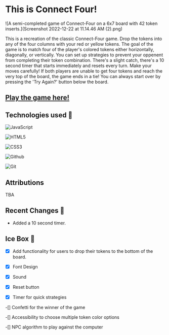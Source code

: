 # This is Connect Four!

![A semi-completed game of Connect-Four on a 6x7 board with 42 token inserts.](Screenshot 2022-12-22 at 11.14.46 AM (2).png)

This is a recreation of the classic Connect-Four game.  Drop the tokens into any of the four columns with your red or yellow tokens. The goal of the game is to match four of the player's colored tokens either horizontally, diagonally, or vertically.  You can set up strategies to prevent your oppenent from completing their token combination.  There's a slight catch, there's a 10 second timer that starts immediately and resets every turn.  Make your moves carefully! If both players are unable to get four tokens and reach the very top of the board, the game ends in a tie!  You can always start over by pressing the 'Try Again?' button below the board.

## [Play the game here!](https://rm-connectfour.netlify.app/)

## Technologies used 💾
![JavaScript](https://img.shields.io/badge/JavaScript-323330?style=for-the-badge&logo=javascript&logoColor=F7DF1E)

![HTML5](https://img.shields.io/badge/HTML5-E34F26?style=for-the-badge&logo=html5&logoColor=white)

![CSS3](https://img.shields.io/badge/CSS3-1572B6?style=for-the-badge&logo=css3&logoColor=white)

![Github](https://img.shields.io/badge/GitHub-100000?style=for-the-badge&logo=github&logoColor=white)

![Git](https://img.shields.io/badge/GIT-E44C30?style=for-the-badge&logo=git&logoColor=white)

 
## Attributions
  TBA

## Recent Changes 🧹
- Added a 10 second timer.

## Ice Box 🧊
-[X] Add functionality for users to drop their tokens to the bottom of the board.

-[X] Font Design

-[X] Sound

-[X] Reset button

-[X] Timer for quick strategies

-[] Confetti for the winner of the game

-[] Accessibility to choose multiple token color options

-[] NPC algorithm to play against the computer